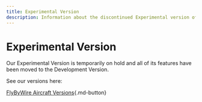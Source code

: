 ```yaml
---
title: Experimental Version
description: Information about the discontinued Experimental version of the FlyByWire A32NX add-on for Microsoft Flight Simulator 2020.
---
```


# Experimental Version

Our Experimental Version is temporarily on hold and all of its features have been moved to the Development Version. 

See our versions here:

[FlyByWire Aircraft Versions](../install/fbw-versions.md){.md-button}

